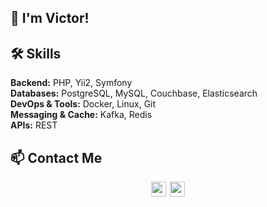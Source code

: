 ## 👋 I'm Victor!

## 🛠 Skills
**Backend:** PHP, Yii2, Symfony  
**Databases:** PostgreSQL, MySQL, Couchbase, Elasticsearch  
**DevOps & Tools:** Docker, Linux, Git  
**Messaging & Cache:** Kafka, Redis  
**APIs:** REST


## 📫 Contact Me
<div style="display: flex; gap: 6px; width:100%;justify-content: center;">
<a href="https://vk.com/victor_belyakov" target="_blank"><img 
style="width: 24px" src="https://upload.wikimedia.org/wikipedia/commons/thumb/f/f3/VK_Compact_Logo_%282021-present%29.svg/48px-VK_Compact_Logo_%282021-present%29.svg.png"/></a>
<a href="https://t.me/Victor_Belyakovv" target="_blank"><img 
style="width: 24px" src="https://upload.wikimedia.org/wikipedia/commons/thumb/8/83/Telegram_2019_Logo.svg/512px-Telegram_2019_Logo.svg.png"/></a>
</div>
